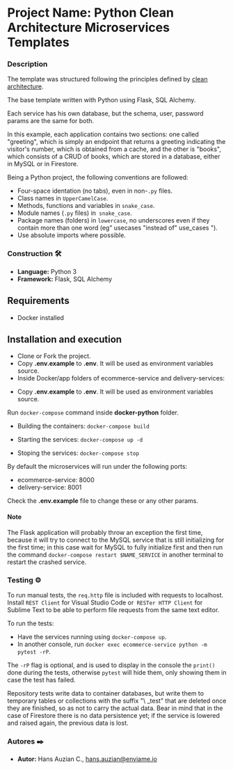 # Project Name: Python Clean Architecture Microservices Templates

### Description

The template was structured following the principles defined by [clean architecture](https://www.oreilly.com/library/view/clean-architecture-a/9780134494272/).

The base template written with Python using Flask, SQL Alchemy.

Each service has his own database, but the schema, user, password params are the same for both.

In this example, each application contains two sections: one called "greeting", which is simply an endpoint that returns a greeting indicating the visitor's number, which is obtained from a cache, and the other is "books", which consists of a CRUD of books, which are stored in a database, either in MySQL or in Firestore.

Being a Python project, the following conventions are followed:

- Four-space identation (no tabs), even in non-`.py` files.
- Class names in `UpperCamelCase`.
- Methods, functions and variables in `snake_case`.
- Module names (`.py` files) in` snake_case`.
- Package names (folders) in `lowercase`, no underscores even if they contain more than one word (eg" usecases "instead of" use_cases ").
- Use absolute imports where possible.

### Construction 🛠️
* **Language:** Python 3
* **Framework:** Flask, SQL Alchemy

## Requirements
- Docker installed

## Installation and execution

- Clone or Fork the project.
- Copy **.env.example** to **.env**. It will be used as environment variables source.
- Inside Docker/app folders of ecommerce-service and delivery-services:
* Copy **.env.example** to **.env**. It will be used as environment variables source.

Run ```docker-compose``` command inside **docker-python** folder.

* Building the containers: ```docker-compose build```

* Starting the services: ```docker-compose up -d```

* Stoping the services: ```docker-compose stop```

By default the microservices will run under the following ports:
- ecommerce-service: 8000
- delivery-service: 8001

Check the **.env.example** file to change these or any other params.

#### Note
The Flask application will probably throw an exception the first time, because it will try to connect to the MySQL service that is still initializing for the first time; in this case wait for MySQL to fully initialize first and then run the command `docker-compose restart $NAME_SERVICE` in another terminal to restart the crashed service.


### Testing ⚙️


To run manual tests, the `req.http` file is included with requests to localhost. Install `REST Client` for Visual Studio Code or` RESTer HTTP Client` for Sublime Text to be able to perform file requests from the same text editor.

To run the tests:

- Have the services running using `docker-compose up`.
- In another console, run `docker exec ecommerce-service python -m pytest -rP`.

The `-rP` flag is optional, and is used to display in the console the `print()` done during the tests, otherwise `pytest` will hide them, only showing them in case the test has failed.

Repository tests write data to container databases, but write them to temporary tables or collections with the suffix "\ _test" that are deleted once they are finished, so as not to carry the actual data. Bear in mind that in the case of Firestore there is no data persistence yet; if the service is lowered and raised again, the previous data is lost.

### Autores ✒️

* **Autor:** Hans Auzian C., hans.auzian@enviame.io
